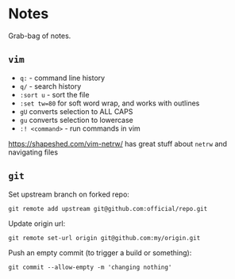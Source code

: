 # Notes

Grab-bag of notes.

## `vim`

- `q:` - command line history
- `q/` - search history
- `:sort u` - sort the file
- `:set tw=80` for soft word wrap, and works with outlines
- `gU` converts selection to ALL CAPS
- `gu` converts selection to lowercase
- `:! <command>` - run commands in vim

https://shapeshed.com/vim-netrw/ has great stuff about `netrw` and navigating
files

## `git`

Set upstream branch on forked repo:

```
git remote add upstream git@github.com:official/repo.git
```

Update origin url:

```
git remote set-url origin git@github.com:my/origin.git
```

Push an empty commit (to trigger a build or something):

```
git commit --allow-empty -m 'changing nothing'
```
